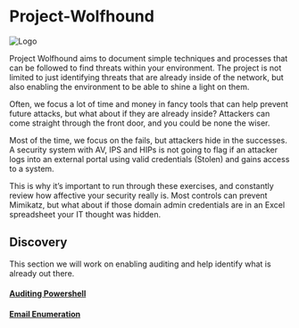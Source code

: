 # Project-Wolfhound
![Logo](https://ctrla1tdel.files.wordpress.com/2020/04/cropped-bigbanner-3.png)

Project Wolfhound aims to document simple techniques and processes that can be followed to find threats within your environment. 
The project is not limited to just identifying threats that are already inside of the network, but also enabling the environment to be able to shine a light on them. 

Often, we focus a lot of time and money in fancy tools that can help prevent future attacks, but what about if they are already inside? 
Attackers can come straight through the front door, and you could be none the wiser. 

Most of the time, we focus on the fails, but attackers hide in the successes. A security system with AV, IPS and HIPs is not going to flag if an attacker logs into an external portal using valid credentials (Stolen) and gains access to a system. 

This is why it’s important to run through these exercises, and constantly review how affective your security really is. Most controls can prevent Mimikatz, but what about if those domain admin credentials are in an Excel spreadsheet your IT thought was hidden. 

## Discovery
This section we will work on enabling auditing and help identify what is already out there. 

#### [Auditing Powershell](Discovery/Powershell_Audit.md)
#### [Email Enumeration](Discovery/Email_Enumeration.md)
